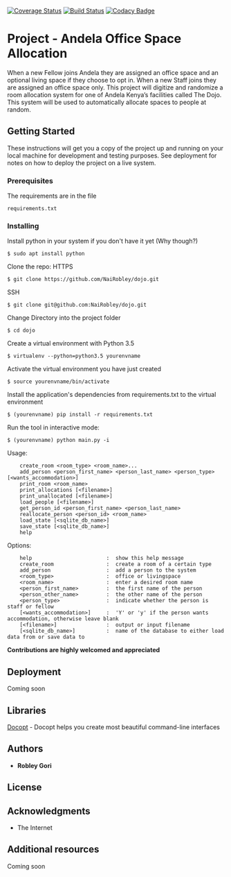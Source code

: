 [![Coverage Status](https://coveralls.io/repos/github/NaiRobley/dojo/badge.svg?branch=master)](https://coveralls.io/github/NaiRobley/dojo?branch=master)
[![Build Status](https://travis-ci.org/NaiRobley/dojo.svg?branch=master)](https://travis-ci.org/NaiRobley/dojo)
[![Codacy Badge](https://api.codacy.com/project/badge/Grade/4d579665683f41088688d2cad5de8d17)](https://www.codacy.com/app/NaiRobley/dojo?utm_source=github.com&amp;utm_medium=referral&amp;utm_content=NaiRobley/dojo&amp;utm_campaign=Badge_Grade)

# Project - Andela Office Space Allocation  

When a new Fellow joins Andela they are assigned an office space and an optional living space if
they choose to opt in.
When a new Staff joins they are assigned an office space only.
This project will digitize and randomize a room allocation system for one of
Andela Kenya’s facilities called The Dojo.
This system will be used to automatically allocate spaces to people at random.


## Getting Started

These instructions will get you a copy of the project up and running on your local machine for development and testing purposes. See deployment for notes on how to deploy the project on a live system.

### Prerequisites

The requirements are in the file

```
requirements.txt
```

### Installing

Install python in your system if you don't have it yet (Why though?)
```
$ sudo apt install python
```

Clone the repo:
HTTPS
```
$ git clone https://github.com/NaiRobley/dojo.git
```
SSH
```
$ git clone git@github.com:NaiRobley/dojo.git
```

Change Directory into the project folder
```
$ cd dojo
```

Create a virtual environment with Python 3.5
```
$ virtualenv --python=python3.5 yourenvname
```

Activate the virtual environment you have just created
```
$ source yourenvname/bin/activate
```

Install the application's dependencies from requirements.txt to the virtual environment
```
$ (yourenvname) pip install -r requirements.txt
```

Run the tool in interactive mode:
```
$ (yourenvname) python main.py -i
```

Usage:
```
    create_room <room_type> <room_name>...
    add_person <person_first_name> <person_last_name> <person_type> [<wants_accommodation>]
    print_room <room_name>
    print_allocations [<filename>]
    print_unallocated [<filename>]
    load_people [<filename>]
    get_person_id <person_first_name> <person_last_name>
    reallocate_person <person_id> <room_name>
    load_state [<sqlite_db_name>]
    save_state [<sqlite_db_name>]
    help
```
Options:
```
    help                        :  show this help message
    create_room                 :  create a room of a certain type
    add_person                  :  add a person to the system
    <room_type>                 :  office or livingspace
    <room_name>                 :  enter a desired room name
    <person_first_name>         :  the first name of the person
    <person_other_name>         :  the other name of the person
    <person_type>               :  indicate whether the person is staff or fellow
    [<wants_accommodation>]     :  'Y' or 'y' if the person wants accommodation, otherwise leave blank
    [<filename>]                :  output or input filename
    [<sqlite_db_name>]          :  name of the database to either load data from or save data to
```

**Contributions are highly welcomed and appreciated**

## Deployment
Coming soon

## Libraries
[Docopt](https://github.com/docopt/docopt) - Docopt helps you create most beautiful command-line interfaces

## Authors

* **Robley Gori**


## License


## Acknowledgments

* The Internet

## Additional resources
Coming soon
